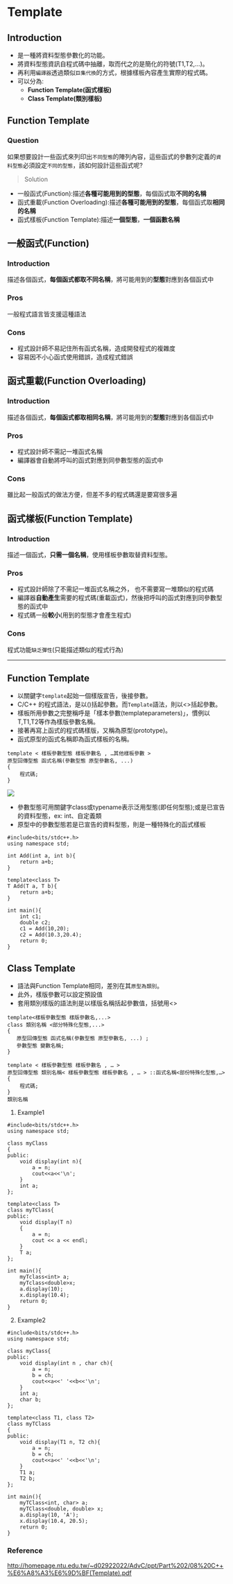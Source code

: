 # Template

## Introduction
+ 是一種將資料型態參數化的功能。
+ 將資料型態資訊自程式碼中抽離，取而代之的是簡化的符號(T1,T2,...)。
+ 再利用`編譯器`透過類似`巨集代換`的方式，根據樣板內容產生實際的程式碼。
+ 可以分為:
    + **Function Template(函式樣板)**
    + **Class Template(類別樣板)**

## Function Template

### Question
如果想要設計一些函式來列印出`不同型態`的陣列內容，這些函式的參數列定義的`資料型態`必須設定`不同的型態`，該如何設計這些函式呢?

> Solution
+ 一般函式(Function):描述**各種可能用到的型態**，每個函式取**不同的名稱**
+ 函式重載(Function Overloading):描述**各種可能用到的型態**，每個函式取**相同的名稱**
+ 函式樣板(Function Template):描述**一個型態**，**一個函數名稱**

## 一般函式(Function)

### Introduction
描述各個函式，**每個函式都取不同名稱**，將可能用到的**型態**對應到各個函式中
### Pros
一般程式語言皆支援這種語法
### Cons
+ 程式設計師不易記住所有函式名稱，造成開發程式的複雜度
+ 容易因不小心函式使用錯誤，造成程式錯誤

## 函式重載(Function Overloading)

### Introduction
描述各個函式，**每個函式都取相同名稱**，將可能用到的**型態**對應到各個函式中
### Pros
+ 程式設計師不需記一堆函式名稱
+ 編譯器會自動將呼叫的函式對應到同參數型態的函式中
### Cons
雖比起一般函式的做法方便，但差不多的程式碼還是要寫很多遍

## 函式樣板(Function Template)

### Introduction
描述一個函式，**只需一個名稱**，使用樣板參數取替資料型態。
### Pros
+ 程式設計師除了不需記一堆函式名稱之外， 也不需要寫一堆類似的程式碼
+ 編譯器**自動產生**需要的程式碼(重載函式)，然後把呼叫的函式對應到同參數型態的函式中
+ 程式碼一般**較小**(用到的型態才會產生程式)
### Cons
程式功能`缺乏彈性`(只能描述類似的程式行為)

---
## Function Template

+ 以關鍵字`template`起始一個樣版宣告，後接參數。
+ C/C++ 的程式語法，是以()括起參數。而`Template`語法，則以<>括起參數。
+ 樣板所用參數之完整稱呼是「樣本參數(templateparameters)」，慣例以T,T1,T2等作為樣版參數名稱。
+ 接著再寫上函式的程式碼樣版，又稱為原型(prototype)。
+ 函式原型的函式名稱即為函式樣板的名稱。
```
template < 樣板參數型態 樣板參數名 , …其他樣板參數 >
原型回傳型態 函式名稱(參數型態 原型參數名, ...)
{
    程式碼;
}
```
![](https://i.imgur.com/AW8nYZU.png)

+ 參數型態可用關鍵字class或typename表示泛用型態(即任何型態);或是已宣告的資料型態，ex: int、自定義類
+ 原型中的參數型態若是已宣告的資料型態，則是一種特殊化的函式樣板
```
#include<bits/stdc++.h>
using namespace std;

int Add(int a, int b){
    return a+b;
}

template<class T>
T Add(T a, T b){
    return a+b;
}

int main(){
    int c1;
    double c2;
    c1 = Add(10,20);
    c2 = Add(10.3,20.4);
    return 0;
}
```

## Class Template
+ 語法與Function Template相同，差別在其`原型為類別`。
+ 此外，樣版參數可以設定預設值
+ 套用類別樣版的語法則是以樣版名稱括起參數值，括號用<>
```
template<樣板參數型態 樣版參數名,...>
class 類別名稱 <部分特殊化型態,...>
{
   原型回傳型態 函式名稱(參數型態 原型參數名, ...) ;
   參數型態 變數名稱; 
}

template < 樣板參數型態 樣板參數名 , … >
原型回傳型態 類別名稱< 樣板參數型態 樣板參數名 , … > ::函式名稱<部份特殊化型態,…>
{
    程式碼;
}
類別名稱
```
1. Example1
```
#include<bits/stdc++.h>
using namespace std;

class myClass
{
public:
    void display(int n){
        a = n;
        cout<<a<<'\n';
    }
    int a;
};

template<class T>
class myTClass{
public:
    void display(T n)
    {
        a = n;
        cout << a << endl;
    }
    T a;
};

int main(){
    myTclass<int> a;
    myTclass<double>x;
    a.display(10);
    x.display(10.4);
    return 0;
}
```
2. Example2
```
#include<bits/stdc++.h>
using namespace std;

class myClass{
public:
    void display(int n , char ch){
        a = n;
        b = ch;
        cout<<a<<' '<<b<<'\n';
    }
    int a;
    char b;
};

template<class T1, class T2>
class myTClass
{
public: 
    void display(T1 n, T2 ch){
        a = n;
        b = ch;
        cout<<a<<' '<<b<<'\n';
    }
    T1 a;
    T2 b;
};

int main(){
    myTClass<int, char> a;
    myTClass<double, double> x;
    a.display(10, 'A');
    x.display(10.4, 20.5);
    return 0;
}
```

### Reference
http://homepage.ntu.edu.tw/~d02922022/AdvC/ppt/Part%202/08%20C++%E6%A8%A3%E6%9D%BF(Template).pdf